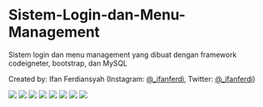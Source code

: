# Sistem-Login-dan-Menu-Management
Sistem login dan menu management yang dibuat dengan framework codeigneter, bootstrap, dan MySQL 

Created by: Ifan Ferdiansyah (Instagram: [@_ifanferdi](https://www.instagram.com/_ifanferdi), Twitter: [@_ifanferdi](https://twitter.com/_ifanferdi))

<img src="https://user-images.githubusercontent.com/89011748/131627963-f684d7ba-a943-4986-93eb-e478ef9b295c.PNG"/>
<img src="https://user-images.githubusercontent.com/89011748/131627989-ec47c4f5-6ca9-481d-b3a1-1897142a4b76.PNG" />
<img src="https://user-images.githubusercontent.com/89011748/131627994-cc90f0ac-5c0b-4fcf-bcde-f4f1d4b556df.PNG" />
<img src="https://user-images.githubusercontent.com/89011748/131628007-3197fc6c-8129-4c86-83f7-8d556a672644.PNG" />
<img src="https://user-images.githubusercontent.com/89011748/131628014-585827d4-0c36-4615-a410-6973163fdabf.PNG" />
<img src="https://user-images.githubusercontent.com/89011748/131628028-6ef300b5-5d9a-40f5-988c-18504cba3195.PNG" />
<img src="https://user-images.githubusercontent.com/89011748/131628036-3872be56-3707-4e92-afc4-6171abc2a883.PNG" />
<img src="https://user-images.githubusercontent.com/89011748/131628039-6c2d0528-454d-439e-9a4c-c9925d587121.PNG" />
